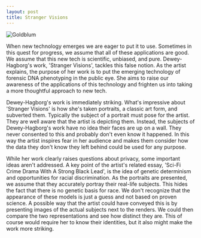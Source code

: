 ```yaml
---
layout: post
title: Stranger Visions
---
```


![Goldblum](https://www.google.com/url?sa=i&rct=j&q=&esrc=s&source=images&cd=&cad=rja&uact=8&ved=2ahUKEwidssv4-MXdAhVlT98KHQTOBrAQjRx6BAgBEAU&url=https%3A%2F%2Fjennburke.com%2F2015%2F10%2F16%2Fjust-because-you-can-doesnt-mean-you-should%2F&psig=AOvVaw2d6yaN-4WqvEYkvelPlMoI&ust=1537407903942839)

When new technology emerges we are eager to put it to use. Sometimes in this quest for progress, we assume that all of these applications are good. We assume that this new tech is scientific, unbiased, and pure. Dewey-Hagborg's work, 'Stranger Visions', tackles this false notion. As the artist explains, the purpose of her work is to put the emerging technology of forensic DNA phenotyping in the public eye. She aims to raise our awareness of the applications of this technology and frighten us into taking a more thoughtful approach to new tech.

Dewey-Hagborg's work is immediately striking. What's impressive about 'Stranger Visions' is how she's taken portraits, a classic art form, and subverted them. Typically the subject of a portrait must pose for the artist. They are well aware that the artist is depicting them. Instead, the subjects of Dewey-Hagborg's work have no idea their faces are up on a wall. They never consented to this and probably don't even know it happened. In this way the artist inspires fear in her audience and makes them consider how the data they don't know they left behind could be used for any purpose.

While her work clearly raises questions about privacy, some important ideas aren't addressed. A key point of the artist's related essay, 'Sci-Fi Crime Drama With A Strong Black Lead', is the idea of genetic determinism and opportunities for racial discrimination. As the portraits are presented, we assume that they accurately portray their real-life subjects. This hides the fact that there is no genetic basis for race. We don't recognize that the appearance of these models is just a guess and not based on proven science. A possible way that the artist could have conveyed this is by presenting images of the actual subjects next to the renders. We could then compare the two representations and see how distinct they are. This of course would require her to know their identities, but it also might make the work more striking.
